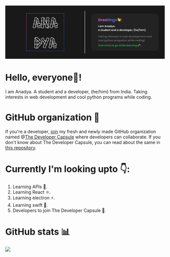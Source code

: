 <img src="https://github.com/AnadyaNair/AnadyaNair/blob/7132cbf287c1d9699fc5e8f0f33133d640394b6b/dark%20theme%20new%20detailed%20banner.png"></img>

 # Hello, everyone👋!
 I am Anadya. A student and a developer, (he/him) from India. Taking interests in web development and cool python programs while coding.
 
 # GitHub organization 🏢
If you're a developer, [join](https://github.com/TheDeveloperCapsule/Join) my fresh and newly made GitHub organization named @[The Developer Capsule](https://github.com/TheDeveloperCapsule) where developers can collaborate.
If you don't know about The Developer Capsule, you can read about the same in [this repository](https://github.com/TheDeveloperCapsule/Introduction).

# Currently I'm looking upto 👇:
1. Learning APIs 🐧.
2. Learning React ⚛.
3. Learning electron ⚡.
4. Learning swift 🍦.
5. Developers to join The Developer Capsule 🚀.

# GitHub stats 📊

<img src ="https://github-readme-stats.vercel.app/api?username=AnadyaNair&show_icons=true&theme=default"></img>

<!--
**AnadyaNair/AnadyaNair** is a ✨ _special_ ✨ repository because its `README.md` (this file) appears on your GitHub profile.
*/

